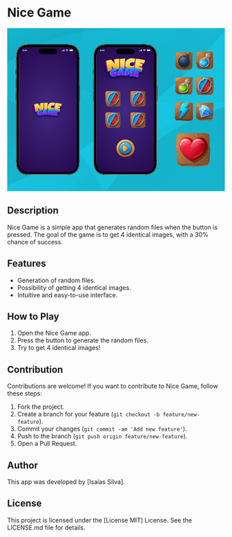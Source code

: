 # Nice Game

![Capa do Projeto](https://github.com/isaias0cardoso/nicegame/blob/main/Nice%20Game.png)

## Description

Nice Game is a simple app that generates random files when the button is pressed. The goal of the game is to get 4 identical images, with a 30% chance of success.

## Features

- Generation of random files.
- Possibility of getting 4 identical images.
- Intuitive and easy-to-use interface.

## How to Play

1. Open the Nice Game app.
2. Press the button to generate the random files.
3. Try to get 4 identical images!

## Contribution

Contributions are welcome! If you want to contribute to Nice Game, follow these steps:

1. Fork the project.
2. Create a branch for your feature (`git checkout -b feature/new-feature`).
3. Commit your changes (`git commit -am 'Add new feature'`).
4. Push to the branch (`git push origin feature/new-feature`).
5. Open a Pull Request.

## Author

This app was developed by [Isaías Silva].

## License

This project is licensed under the [License MIT] License. See the LICENSE.md file for details.
